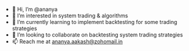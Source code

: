 - 👋 Hi, I’m @ananya
- 👀 I’m interested in system trading & algorithms
- 🌱 I’m currently learning to implement backtesting for some trading strategies
- 💞️ I’m looking to collaborate on backtesting system trading strategies
- 📫 Reach me at ananya.aakash@zohomail.in


<!---
ananya-007/ananya-007 is a ✨ special ✨ repository because its `README.md` (this file) appears on your GitHub profile.
You can click the Preview link to take a look at your changes.
--->
